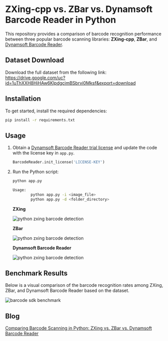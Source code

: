 # ZXing-cpp vs. ZBar vs. Dynamsoft Barcode Reader in Python
This repository provides a comparison of barcode recognition performance between three popular barcode scanning libraries: **ZXing-cpp**, **ZBar**, and [Dynamsoft Barcode Reader](https://pypi.org/project/dbr/).

## Dataset Download
Download the full dataset from the following link: https://drive.google.com/uc?id=1uThXXH8HiHAw6KlpdgcimBSbrvi0Mksf&export=download

## Installation

To get started, install the required dependencies:

```bash
pip install -r requirements.txt
```


## Usage
1. Obtain a [Dynamsoft Barcode Reader trial license](https://www.dynamsoft.com/customer/license/trialLicense/?product=dbr) and update the code with the license key in `app.py`.
    
    ```python
    BarcodeReader.init_license('LICENSE-KEY')
    ```

2. Run the Python script:

    ```bash
    python app.py
    
    Usage:
            python app.py -i <image_file>
            python app.py -d <folder_directory>
    ```
    
    **ZXing**
    
    ![python zxing barcode detection](https://www.dynamsoft.com/codepool/img/2024/08/python-zxing-barcode-detection.png)

    **ZBar**

    ![python zxing barcode detection](https://www.dynamsoft.com/codepool/img/2024/08/python-zbar-barcode-detection.png)

    **Dynamsoft Barcode Reader**
    
    ![python zxing barcode detection](https://www.dynamsoft.com/codepool/img/2024/08/python-dbr-barcode-detection.png)
    
## Benchmark Results
Below is a visual comparison of the barcode recognition rates among ZXing, ZBar, and Dynamsoft Barcode Reader based on the dataset.

![barcode sdk benchmark](https://www.dynamsoft.com/codepool/img/2024/08/python-barcode-sdk-benchmark.png)

## Blog
[Comparing Barcode Scanning in Python: ZXing vs. ZBar vs. Dynamsoft Barcode Reader](https://www.dynamsoft.com/codepool/python-zxing-zbar-barcode.html)
